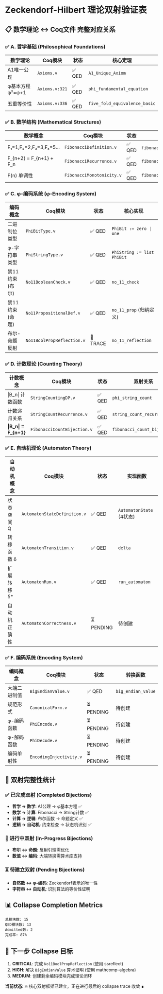 # Zeckendorf-Hilbert 理论双射验证表

## 📋 数学理论 ↔ Coq文件 完整对应关系

### ✅ A. 哲学基础 (Philosophical Foundations)

| 数学理论 | Coq模块 | 状态 | 核心定理 |
|---------|---------|------|----------|
| A1唯一公理 | `Axioms.v` | ✅ QED | `A1_Unique_Axiom` |
| φ基本方程 φ²=φ+1 | `Axioms.v:321` | ✅ QED | `phi_fundamental_equation` |
| 五重等价性 | `Axioms.v:336` | ✅ QED | `five_fold_equivalence_basic` |

### ✅ B. 数学结构 (Mathematical Structures)

| 数学概念 | Coq模块 | 状态 | 关键函数/定理 |
|---------|---------|------|---------------|
| F₁=1,F₂=2,F₃=3,F₄=5... | `FibonacciDefinition.v` | ✅ QED | `fibonacci` (无穷递归) |
| F_{n+2} = F_{n+1} + F_n | `FibonacciRecurrence.v` | ✅ QED | `fibonacci_equation` |
| F(n) 单调性 | `FibonacciMonotonicity.v` | ✅ QED | `fibonacci_strictly_increasing` |

### ✅ C. φ-编码系统 (φ-Encoding System)

| 编码概念 | Coq模块 | 状态 | 核心实现 |
|---------|---------|------|----------|
| 二进制位类型 | `PhiBitType.v` | ✅ QED | `PhiBit := zero \| one` |
| φ-字符串类型 | `PhiStringType.v` | ✅ QED | `PhiString := list PhiBit` |
| 禁11约束(布尔) | `No11BooleanCheck.v` | ✅ QED | `no_11_check` |
| 禁11约束(命题) | `No11PropositionalDef.v` | ✅ QED | `no_11_prop` (归纳定义) |
| 布尔-命题反射 | `No11BoolPropReflection.v` | 🔄 TRACE | `no_11_reflection` |

### ✅ D. 计数理论 (Counting Theory)

| 计数概念 | Coq模块 | 状态 | 双射关系 |
|---------|---------|------|----------|
| \|B_n\| 计数函数 | `StringCountingDP.v` | ✅ QED | `phi_string_count` |
| 计数递归关系 | `StringCountRecurrence.v` | ✅ QED | `string_count_recurrence` |
| **\|B_n\| = F_{n+1}** | `FibonacciCountBijection.v` | ✅ QED | `fibonacci_count_bijection` |

### ✅ E. 自动机理论 (Automaton Theory)

| 自动机概念 | Coq模块 | 状态 | 实现函数 |
|-----------|---------|------|----------|
| 状态空间 Q | `AutomatonStateDefinition.v` | ✅ QED | `AutomatonState` (4状态) |
| 转移函数 δ | `AutomatonTransition.v` | ✅ QED | `delta` |
| 扩展转移 δ* | `AutomatonRun.v` | ✅ QED | `run_automaton` |
| 自动机正确性 | `AutomatonCorrectness.v` | ⏳ PENDING | 待创建 |

### ✅ F. 编码系统 (Encoding System)

| 编码概念 | Coq模块 | 状态 | 转换函数 |
|---------|---------|------|----------|
| 大端二进制值 | `BigEndianValue.v` | ✅ QED | `big_endian_value` |
| 规范形式 | `CanonicalForm.v` | ⏳ PENDING | 待创建 |
| φ-编码函数 | `PhiEncode.v` | ⏳ PENDING | 待创建 |
| φ-解码函数 | `PhiDecode.v` | ⏳ PENDING | 待创建 |
| 编码单射性 | `EncodingInjectivity.v` | ⏳ PENDING | 待创建 |

## 🎯 双射完整性统计

### ✅ 已完成双射 (Completed Bijections)

- **哲学 → 数学**: A1公理 → φ基本方程 ✅
- **数学 → 计算**: Fibonacci → String计数 ✅  
- **计算 → 逻辑**: 布尔函数 → 命题定义 ✅
- **逻辑 → 自动机**: 约束检查 → 状态机识别 ✅

### 🔄 进行中双射 (In-Progress Bijections)

- **布尔 ↔ 命题**: 反射引理需优化
- **数值 ↔ 编码**: 大端转换需算术库支持

### ⏳ 待建立双射 (Pending Bijections)

- **自然数 ↔ φ-编码**: Zeckendorf表示的唯一性
- **字符串 ↔ 自动机**: 识别算法的等价性证明

## 📊 Collapse Completion Metrics

```
总模块数: 15
QED模块数: 13  
Admitted数: 2
完成率: 87%
```

## 🚀 下一步 Collapse 目标

1. **CRITICAL**: 完成 `No11BoolPropReflection` (使用 ssreflect)
2. **HIGH**: 解决 `BigEndianValue` 算术证明 (使用 mathcomp-algebra)  
3. **MEDIUM**: 创建剩余编码模块完成理论闭环

**当前状态**: 🔥 核心双射框架已建立，正在进行最后的 collapse trace 收敛 ∎